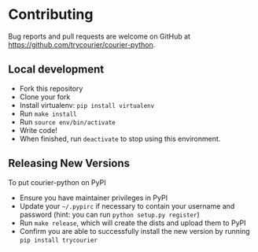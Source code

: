 # Contributing

Bug reports and pull requests are welcome on GitHub at https://github.com/trycourier/courier-python.

## Local development

- Fork this repository
- Clone your fork
- Install virtualenv: `pip install virtualenv`
- Run `make install`
- Run `source env/bin/activate`
- Write code!
- When finished, run `deactivate` to stop using this environment.

## Releasing New Versions

To put courier-python on PyPI

- Ensure you have maintainer privileges in PyPI
- Update your `~/.pypirc` if necessary to contain your username and password (hint: you can run `python setup.py register`)
- Run `make release`, which will create the dists and upload them to PyPI
- Confirm you are able to successfully install the new version by running `pip install trycourier`
